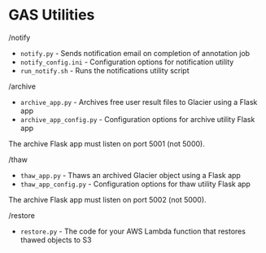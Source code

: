 # GAS Utilities
/notify
* `notify.py` - Sends notification email on completion of annotation job
* `notify_config.ini` - Configuration options for notification utility
* `run_notify.sh` - Runs the notifications utility script

/archive
* `archive_app.py` - Archives free user result files to Glacier using a Flask app
* `archive_app_config.py` - Configuration options for archive utility Flask app

The archive Flask app must listen on port 5001 (not 5000).

/thaw
* `thaw_app.py` - Thaws an archived Glacier object using a Flask app
* `thaw_app_config.py` - Configuration options for thaw utility Flask app

The archive Flask app must listen on port 5002 (not 5000).

/restore
* `restore.py` - The code for your AWS Lambda function that restores thawed objects to S3
